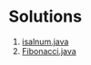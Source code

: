 # Solutions

1. [isalnum.java](https://github.com/jeffrey-a-meunier/gsi_code_challenge/blob/gh-pages/gsi_code_challenge/isalnum.java)
2. [Fibonacci.java](https://github.com/jeffrey-a-meunier/gsi_code_challenge/blob/gh-pages/gsi_code_challenge/Fibonacci.java)

